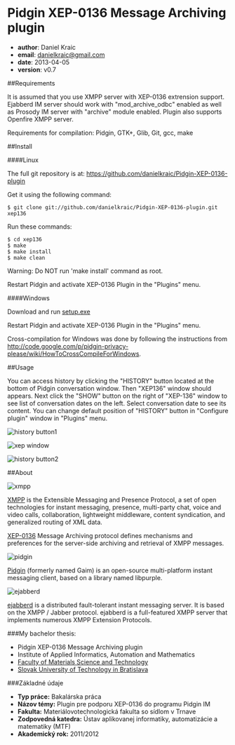 Pidgin XEP-0136 Message Archiving plugin
========================================

* **author**: Daniel Kraic
* **email**: danielkraic@gmail.com
* **date**: 2013-04-05
* **version**: v0.7


##Requirements

It is assumed that you use XMPP server with XEP-0136 extrension support. Ejabberd IM server should work with "mod\_archive\_odbc" enabled as well as Prosody IM server with "archive" module enabled. Plugin also supports Openfire XMPP server.


Requirements for compilation: Pidgin, GTK+, Glib, Git, gcc, make

##Install

####Linux

The full git repository is at: <https://github.com/danielkraic/Pidgin-XEP-0136-plugin>

Get it using the following command:

    $ git clone git://github.com/danielkraic/Pidgin-XEP-0136-plugin.git xep136


Run these commands:

    $ cd xep136
    $ make
    $ make install
    $ make clean

Warning: Do NOT run 'make install' command as root.

Restart Pidgin and activate XEP-0136 Plugin in the "Plugins" menu.

####Windows 

Download and run [setup.exe](https://github.com/downloads/danielkraic/Pidgin-XEP-0136-plugin/setup.exe)

Restart Pidgin and activate XEP-0136 Plugin in the "Plugins" menu.

Cross-compilation for Windows was done by following the instructions from <http://code.google.com/p/pidgin-privacy-please/wiki/HowToCrossCompileForWindows>.


##Usage

You can access history by clicking the "HISTORY" button located at the bottom of Pidgin conversation window. Then "XEP136" window should appears. Next click the "SHOW" button on the right of "XEP-136" window to see list of conversation dates on the left. Select conversation date to see its content. You can change default position of "HISTORY" button in "Configure plugin" window in "Plugins" menu. 

![history button1](http://i450.photobucket.com/albums/qq222/kzr_discofil/histbutton1.jpg)

![xep window](http://i450.photobucket.com/albums/qq222/kzr_discofil/docs_xep_main.jpg)

![history button2](http://i450.photobucket.com/albums/qq222/kzr_discofil/histbutton2.jpg)

##About


![xmpp](http://xmpp.org/images/xmpp-small.png)

[XMPP](http://xmpp.org) is the Extensible Messaging and Presence Protocol, a set of open technologies for instant messaging, presence, multi-party chat, voice and video calls, collaboration, lightweight middleware, content syndication, and generalized routing of XML data. 

[XEP-0136](http://xmpp.org/extensions/xep-0136.html) Message Archiving protocol defines mechanisms and preferences for the server-side archiving and retrieval of XMPP messages.



![pidgin](http://upload.wikimedia.org/wikipedia/commons/thumb/1/18/Pidgin.svg/48px-Pidgin.svg.png)

[Pidgin](http://pidgin.im) (formerly named Gaim) is an open-source multi-platform instant messaging client, based on a library named libpurple.



![ejabberd](http://www.process-one.net/images/ejabberd_logo.png)

[ejabberd](http://www.process-one.net/en/ejabberd/) is a distributed fault-tolerant instant messaging server. It is based on the XMPP / Jabber protocol. ejabberd is a full-featured XMPP server that implements numerous XMPP Extension Protocols.


###My bachelor thesis:

* Pidgin XEP-0136 Message Archiving plugin
* Institute of Applied Informatics, Automation and Mathematics 
* [Faculty of Materials Science and Technology](http://www.mtf.stuba.sk)
* [Slovak University of Technology in Bratislava](http://www.stuba.sk)


###Základné údaje

* **Typ práce:** Bakalárska práca
* **Názov témy:** Plugin pre podporu XEP-0136 do programu Pidgin IM
* **Fakulta:** Materiálovotechnologická fakulta so sídlom v Trnave
* **Zodpovedná katedra:** Ústav aplikovanej informatiky, automatizácie a matematiky (MTF)
* **Akademický rok:** 2011/2012
